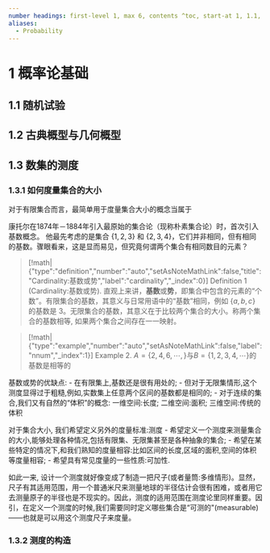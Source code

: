 ```yaml
---
number headings: first-level 1, max 6, contents ^toc, start-at 1, 1.1, auto
aliases:
  - Probability
---
```

# 1 概率论基础
## 1.1 随机试验

## 1.2 古典概型与几何概型
## 1.3 数集的测度
### 1.3.1 如何度量集合的大小

对于有限集合而言，最简单用于度量集合大小的概念当属于

康托尔在1874年－1884年引入最原始的集合论（现称朴素集合论）时，首次引入基数概念。 他最先考虑的是集合  $\{1,2,3\}$ 和 $\{2,3,4\}$，它们并非相同，但有相同的基数。骤眼看来，这是显而易见，但究竟何谓两个集合有相同数目的元素？

> [!math|{"type":"definition","number":"auto","setAsNoteMathLink":false,"title":"Cardinality:基数或势","label":"cardinality","_index":0}] Definition 1 (Cardinality:基数或势).
>  直观上来讲，**基数**或**势**，即集合中包含的元素的“个数”。有限集合的基数，其意义与日常用语中的“基数”相同，例如 $\{a,b,c\}$ 的基数是 $3$。无限集合的基数，其意义在于比较两个集合的大小。称两个集合的基数相等, 如果两个集合之间存在一一映射。

> [!math|{"type":"example","number":"auto","setAsNoteMathLink":false,"label":"nnum","_index":1}] Example 2.
> $A=\{2,4,6,\cdots,\}$与$B=\{1,2,3,4,\cdots\}$的基数是相等的

基数或势的优缺点:
	- 在有限集上,基数还是很有用处的;
	- 但对于无限集情形,这个测度显得过于粗糙,例如,实数集上任意两个区间的基数都是相同的;
	- 对于连续的集合,我们又有自然的“体积”的概念: 一维空间:长度; 二维空间:面积; 三维空间:传统的体积

对于集合大小, 我们希望定义另外的度量标准:测度
	- 希望定义一个测度来测量集合的大小,能够处理各种情况,包括有限集、无限集甚至是各种抽象的集合;
	- 希望在某些特定的情况下,和我们熟知的度量相容:比如区间的长度,区域的面积,空间的体积等度量相容;
	- 希望具有常见度量的一些性质:可加性.

如此一来, 设计一个测度就好像变成了制造一把尺子(或者量筒:多维情形)。显然，尺子有其适用范围，用一个普通米尺来测量地球的半径估计会很有困难，或者用它去测量原子的半径也是不现实的。因此，测度的适用范围在测度论里同样重要。因引，在定义一个测度的时候,我们需要同时定义哪些集合是“可测的"(measurable)——也就是可以用这个测度尺子来度量。

### 1.3.2 测度的构造

